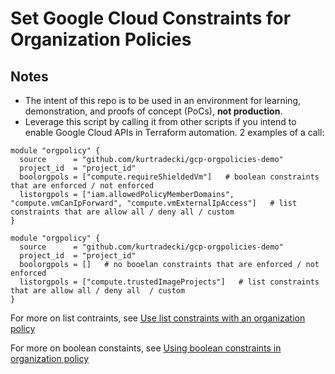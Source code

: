 # Set Google Cloud Constraints for Organization Policies

## Notes
* The intent of this repo is to be used in an environment for learning, demonstration, and proofs of concept (PoCs), **not production**.
* Leverage this script by calling it from other scripts if you intend to enable Google Cloud APIs in Terraform automation. 2 examples of a call:

```
module "orgpolicy" {
  source      = "github.com/kurtradecki/gcp-orgpolicies-demo"
  project_id  = "project_id"
  boolorgpols = ["compute.requireShieldedVm"]   # boolean constraints that are enforced / not enforced
  listorgpols = ["iam.allowedPolicyMemberDomains", "compute.vmCanIpForward", "compute.vmExternalIpAccess"]   # list constraints that are allow all / deny all / custom
}
```

```
module "orgpolicy" {
  source      = "github.com/kurtradecki/gcp-orgpolicies-demo"
  project_id  = "project_id"
  boolorgpols = []   # no booelan constraints that are enforced / not enforced
  listorgpols = ["compute.trustedImageProjects"]   # list constraints that are allow all / deny all  / custom
}
```

For more on list contraints, see [Use list constraints with an organization policy](https://cloud.google.com/resource-manager/docs/organization-policy/using-constraints#list-constraint)

For more on boolean constaints, see [Using boolean constraints in organization policy](https://cloud.google.com/resource-manager/docs/organization-policy/using-constraints#boolean-constraint)
